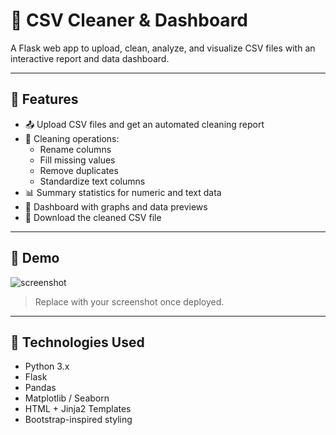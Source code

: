 # 🧹 CSV Cleaner & Dashboard

A Flask web app to upload, clean, analyze, and visualize CSV files with an interactive report and data dashboard.

---

## 🚀 Features

- 📤 Upload CSV files and get an automated cleaning report
- 🧼 Cleaning operations:
  - Rename columns
  - Fill missing values
  - Remove duplicates
  - Standardize text columns
- 📊 Summary statistics for numeric and text data
- 📸 Dashboard with graphs and data previews
- 📁 Download the cleaned CSV file

---

## 📸 Demo

![screenshot](static/demo.png)

> Replace with your screenshot once deployed.

---

## 🧰 Technologies Used

- Python 3.x
- Flask
- Pandas
- Matplotlib / Seaborn
- HTML + Jinja2 Templates
- Bootstrap-inspired styling

